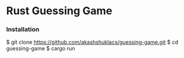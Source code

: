 # Rust Guessing Game

### Installation 
$ git clone https://github.com/akashshuklacs/guessing-game.git
$ cd guessing-game
$ cargo run
